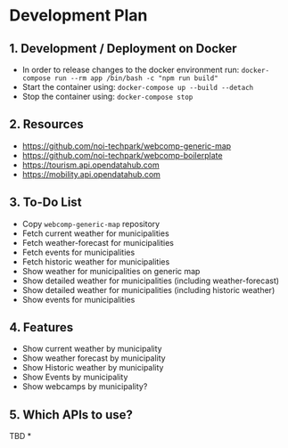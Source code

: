 # Development Plan
## 1. Development / Deployment on Docker
* In order to release changes to the docker environment run: `docker-compose run --rm app /bin/bash -c "npm run build"`
* Start the container using: `docker-compose up --build --detach`
* Stop the container using: `docker-compose stop`

## 2. Resources
* https://github.com/noi-techpark/webcomp-generic-map
* https://github.com/noi-techpark/webcomp-boilerplate
* https://tourism.api.opendatahub.com 
* https://mobility.api.opendatahub.com

## 3. To-Do List
* Copy `webcomp-generic-map` repository
* Fetch current weather for municipalities
* Fetch weather-forecast for municipalities
* Fetch events for municipalities
* Fetch historic weather for municipalities
* Show weather for municipalities on generic map
* Show detailed weather for municipalities (including weather-forecast)
* Show detailed weather for municipalities (including historic weather)
* Show events for municipalities

## 4. Features
* Show current weather by municipality
* Show weather forecast by municipality
* Show Historic weather by municipality
* Show Events by municipality
* Show webcamps by municipality?

## 5. Which APIs to use?
TBD
* 
